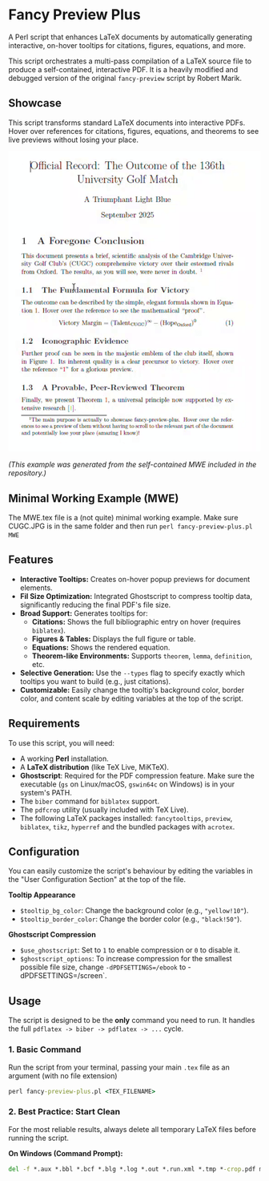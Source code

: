 # Fancy Preview Plus

A Perl script that enhances LaTeX documents by automatically generating interactive, on-hover tooltips for citations, figures, equations, and more.

This script orchestrates a multi-pass compilation of a LaTeX source file to produce a self-contained, interactive PDF. It is a heavily modified and debugged version of the original `fancy-preview` script by Robert Marik.

## Showcase

This script transforms standard LaTeX documents into interactive PDFs. Hover over references for citations, figures, equations, and theorems to see live previews without losing your place.

![Animated demonstration of fancy-preview tooltips](MWE.gif)

*(This example was generated from the self-contained MWE included in the repository.)*

## Minimal Working Example (MWE)

The MWE.tex file is a (not quite) minimal working example. Make sure CUGC.JPG is in the same folder and then run `perl fancy-preview-plus.pl MWE`

## Features

* **Interactive Tooltips:** Creates on-hover popup previews for document elements.
* **Fil Size Optimization:** Integrated Ghostscript to compress tooltip data, significantly reducing the final PDF's file size.
* **Broad Support:** Generates tooltips for:
    * **Citations:** Shows the full bibliographic entry on hover (requires `biblatex`).
    * **Figures & Tables:** Displays the full figure or table.
    * **Equations:** Shows the rendered equation.
    * **Theorem-like Environments:** Supports `theorem`, `lemma`, `definition`, etc.
* **Selective Generation:** Use the `--types` flag to specify exactly which tooltips you want to build (e.g., just citations).
* **Customizable:** Easily change the tooltip's background color, border color, and content scale by editing variables at the top of the script.

## Requirements

To use this script, you will need:
* A working **Perl** installation.
* A **LaTeX distribution** (like TeX Live, MiKTeX).
* **Ghostscript**: Required for the PDF compression feature. Make sure the executable (`gs` on Linux/macOS, `gswin64c` on Windows) is in your system's PATH.
* The `biber` command for `biblatex` support.
* The `pdfcrop` utility (usually included with TeX Live).
* The following LaTeX packages installed: `fancytooltips`, `preview`, `biblatex`, `tikz`, `hyperref` and the bundled packages with `acrotex`.

## Configuration

You can easily customize the script's behaviour by editing the variables in the "User Configuration Section" at the top of the file.

**Tooltip Appearance**
* `$tooltip_bg_color`: Change the background color (e.g., `"yellow!10"`).
* `$tooltip_border_color`: Change the border color (e.g., `"black!50"`).

**Ghostscript Compression**
* `$use_ghostscript`: Set to `1` to enable compression or `0` to disable it.
* `$ghostscript_options`: To increase compression for the smallest possible file size, change `-dPDFSETTINGS=/ebook` to -dPDFSETTINGS=/screen`.

## Usage

The script is designed to be the **only** command you need to run. It handles the full `pdflatex -> biber -> pdflatex -> ...` cycle.

### 1. Basic Command

Run the script from your terminal, passing your main `.tex` file as an argument (with no file extension)
```cmd
perl fancy-preview-plus.pl <TEX_FILENAME>
```

### 2. Best Practice: Start Clean

For the most reliable results, always delete all temporary LaTeX files before running the script.

**On Windows (Command Prompt):**
```cmd
del -f *.aux *.bbl *.bcf *.blg *.log *.out *.run.xml *.tmp *-crop.pdf minimal.*
```
